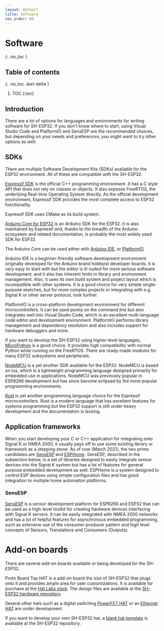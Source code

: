 ```yaml
---
layout: default
title: Software
nav_order: 80
---
```


# Software

{: .no_toc }

## Table of contents
{: .no_toc .text-delta }

1. TOC
{:toc}

## Introduction

There are a lot of options for languages and environments for writing software for SH-ESP32. If you don't know where to start, using Visual Studio Code and PlatformIO and SensESP are the recommended choices, but depending on your needs and preferences, you might want to try other options as well.

## SDKs

There are multiple Software Development Kits (SDKs) available for the ESP32 environment. All of these are compatible with the SH-ESP32.

[Espressif SDK](https://www.espressif.com/en/products/software/esp-sdk/overview) is the official C++ programming environment.
It has a C style API that does not rely on classes or objects.
It also exposes FreeRTOS, the underlying Real-time Operating System directly.
As the official development environment, Espressif SDK provides the most complete access to ESP32 functionality.

Espressif SDK uses CMake as its build system.

[Arduino Core for ESP32](https://github.com/espressif/arduino-esp32) is an Arduino SDK for the ESP32.
It is also maintained by Espressif and, thanks to the breadth of the Arduino ecosystem and related documentation, is probably the most widely used SDK for ESP32.

The Arduino Core can be used either with [Arduino IDE](https://www.arduino.cc/en/software),  or [PlatformIO](https://platformio.org/).

Arduino IDE is a beginner-friendly software development environment originally developed for the Arduino brand hobbyist developer boards.
It is very easy to start with but the editor is ill-suited for more serious software development, and it also has inherent limits in library and environment management.
Also, it uses its own build system and project layout which is incompatible with other systems.
It is a good choice for very simple single-purpose sketches, but for more complex projects or integrating with e.g. Signal K or other server protocol, look further.

PlatformIO is a cross-platform development environment for different microcontrollers.
It can be used purely on the command line but also integrates well into Visual Studio Code, which is an excellent multi-language code editor and development environment. PlatformIO performs library management and dependency resolution and also includes support for hardware debuggers and more.

If you want to develop the SH-ESP32 using higher-level languages, [MicroPython](https://micropython.org/) is a good choice.
It provides high compatibility with normal Python while running on the FreeRTOS. There are ready-made modules for many ESP32 subsystems and peripherals.

[NodeMCU](https://nodemcu.readthedocs.io/en/dev-esp32/) is a yet another SDK available for the ESP32. NodeMCU is based on lua, which is a lightweight programming language designed primarily for embedded use in applications. NodeMCU was previously popular in ESP8266 development but has since become eclipsed by the more popular programming environments.

[Rust](https://github.com/MabezDev/rust-xtensa) is yet another programming language choice for the Espressif microcontrollers.
Rust is a modern language that has excellent features for systems programming but the ESP32 support is still under heavy development and the documentation is lacking.

## Application frameworks

When you start developing your C or C++ application for integrating onto Signal K or NMEA 2000, it usually pays off to use some existing library or framework as a stepping stone.
As of now (March 2021), the two prime candidates are [SensESP](https://github.com/SignalK/SensESP) and [ESPHome](https://esphome.io). 
SensESP, described in the subsection below, is a set of libraries designed to easily integrate sensor devices into the Signal K system but has a lot of features for general purpose embedded development as well. 
ESPHome is a system designed to control ESP devices using simple configuration files and has good integration to multiple home automation platforms.

### SensESP

[SensESP](https://github.com/SignalK/SensESP) is a sensor development platform for ESP8266 and ESP32 that can be used as a high-level toolkit for creating hardware devices interfacing with Signal K servers. 
It can be easily integrated with NMEA 2000 networks and has a lot of helpful features for asynchronous embedded programming, such as extensive use of the consumer-producer pattern and high level concepts of Sensors, Translations and Consumers (Outputs).

# Add-on boards

There are several add-on boards available or being developed for the SH-ESP32.

Proto Board Top HAT is a add-on board the size of SH-ESP32 that plugs onto it and provides ample area for user customizations. 
It is available for purchase at the [Hat Labs store](https://hatlabs.fi/product/sh-esp32-protoboard-tophat/). 
The design files are available at the [SH-ESP32 hardware repository](https://github.com/hatlabs/SH-ESP32-hardware/tree/main/SH-ESP-HAT-Proto).

Several other hats such as a digital switching [PowerFET HAT](https://github.com/markfarnan/yacht_hardware/tree/main/SH-ESP32-PowerFET) or an [Ethernet HAT](https://github.com/markfarnan/SH-ESP32-Ethernet) are under development.

If you want to develop your own SH-ESP32 hat, a [blank hat template](https://github.com/hatlabs/SH-ESP32-hardware/tree/main/SH-ESP-HAT-Blank) is available at the SH-ESP32 repository.

